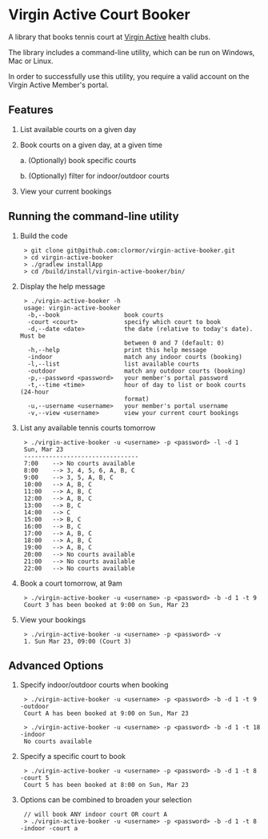 # Virgin Active Court Booker

A library that books tennis court at [Virgin Active](http://www.virginactive.co.uk/) health clubs.

The library includes a command-line utility, which can be run on Windows, Mac or Linux.

In order to successfully use this utility, you require a valid account on the Virgin Active Member's portal.

## Features

1. List available courts on a given day

2. Book courts on a given day, at a given time

	a. (Optionally) book specific courts

	b. (Optionally) filter for indoor/outdoor courts

3. View your current bookings

	
## Running the command-line utility

1. Build the code

		> git clone git@github.com:clormor/virgin-active-booker.git
		> cd virgin-active-booker
		> ./gradlew installApp
		> cd /build/install/virgin-active-booker/bin/
		
2. Display the help message

		> ./virgin-active-booker -h
		usage: virgin-active-booker
		 -b,--book                  book courts
		 -court <court>             specify which court to book
		 -d,--date <date>           the date (relative to today's date). Must be
		                            between 0 and 7 (default: 0)
		 -h,--help                  print this help message
		 -indoor                    match any indoor courts (booking)
		 -l,--list                  list available courts
		 -outdoor                   match any outdoor courts (booking)
		 -p,--password <password>   your member's portal password
		 -t,--time <time>           hour of day to list or book courts (24-hour
		                            format)
		 -u,--username <username>   your member's portal username
		 -v,--view <username>       view your current court bookings
		 
3. List any available tennis courts tomorrow

		> ./virgin-active-booker -u <username> -p <password> -l -d 1
		Sun, Mar 23
		--------------------------------
		7:00	--> No courts available
		8:00	--> 3, 4, 5, 6, A, B, C 
		9:00	--> 3, 5, A, B, C 
		10:00	--> A, B, C 
		11:00	--> A, B, C 
		12:00	--> A, B, C 
		13:00	--> B, C 
		14:00	--> C 
		15:00	--> B, C 
		16:00	--> B, C 
		17:00	--> A, B, C 
		18:00	--> A, B, C 
		19:00	--> A, B, C 
		20:00	--> No courts available
		21:00	--> No courts available
		22:00	--> No courts available

4. Book a court tomorrow, at 9am

		> ./virgin-active-booker -u <username> -p <password> -b -d 1 -t 9
		Court 3 has been booked at 9:00 on Sun, Mar 23

5. View your bookings

		> ./virgin-active-booker -u <username> -p <password> -v
		1. Sun Mar 23, 09:00 (Court 3)

## Advanced Options

1. Specify indoor/outdoor courts when booking

		> ./virgin-active-booker -u <username> -p <password> -b -d 1 -t 9 -outdoor
		Court A has been booked at 9:00 on Sun, Mar 23
		
		> ./virgin-active-booker -u <username> -p <password> -b -d 1 -t 18 -indoor
		No courts available
		
2. Specify a specific court to book

		> ./virgin-active-booker -u <username> -p <password> -b -d 1 -t 8 -court 5
		Court 5 has been booked at 8:00 on Sun, Mar 23
		
3. Options can be combined to broaden your selection

		// will book ANY indoor court OR court A
		> ./virgin-active-booker -u <username> -p <password> -b -d 1 -t 8 -indoor -court a

